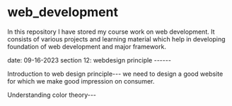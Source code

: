 # web_development
In this repository I have stored my course work on web development. It consists of various projects and learning material which help in developing foundation of web development and major framework.

date: 09-16-2023
section 12: webdesign principle ------

Introduction to web design principle---
we need to design a good website for which we make good impression on consumer.

Understanding color theory---